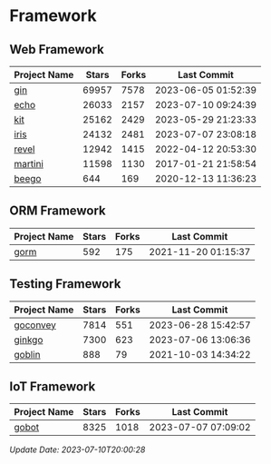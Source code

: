 # Framework

## Web Framework
| Project Name | Stars | Forks | Last Commit |
| ------------ | ----- | ----- | ----------- |
| [gin](https://github.com/gin-gonic/gin) | 69957 | 7578 | 2023-06-05 01:52:39 |
| [echo](https://github.com/labstack/echo) | 26033 | 2157 | 2023-07-10 09:24:39 |
| [kit](https://github.com/go-kit/kit) | 25162 | 2429 | 2023-05-29 21:23:33 |
| [iris](https://github.com/kataras/iris) | 24132 | 2481 | 2023-07-07 23:08:18 |
| [revel](https://github.com/revel/revel) | 12942 | 1415 | 2022-04-12 20:53:30 |
| [martini](https://github.com/go-martini/martini) | 11598 | 1130 | 2017-01-21 21:58:54 |
| [beego](https://github.com/astaxie/beego) | 644 | 169 | 2020-12-13 11:36:23 |

## ORM Framework
| Project Name | Stars | Forks | Last Commit |
| ------------ | ----- | ----- | ----------- |
| [gorm](https://github.com/jinzhu/gorm) | 592 | 175 | 2021-11-20 01:15:37 |

## Testing Framework
| Project Name | Stars | Forks | Last Commit |
| ------------ | ----- | ----- | ----------- |
| [goconvey](https://github.com/smartystreets/goconvey) | 7814 | 551 | 2023-06-28 15:42:57 |
| [ginkgo](https://github.com/onsi/ginkgo) | 7300 | 623 | 2023-07-06 13:06:36 |
| [goblin](https://github.com/franela/goblin) | 888 | 79 | 2021-10-03 14:34:22 |

## IoT Framework
| Project Name | Stars | Forks | Last Commit |
| ------------ | ----- | ----- | ----------- |
| [gobot](https://github.com/hybridgroup/gobot) | 8325 | 1018 | 2023-07-07 07:09:02 |

*Update Date: 2023-07-10T20:00:28*